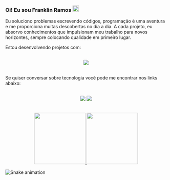 ### Oi! Eu sou Franklin Ramos <img src="https://raw.githubusercontent.com/MartinHeinz/MartinHeinz/master/wave.gif" height="20em">

Eu soluciono problemas escrevendo códigos, programação é uma aventura e me proporciona muitas descobertas no dia a dia. A cada projeto, eu absorvo conhecimentos que impulsionam meu trabalho para novos horizontes, sempre colocando qualidade em primeiro lugar.

Estou desenvolvendo projetos com:

<br>

<div align="center">
  <a href="https://www.linkedin.com/in/franklinrms/">
    <img src="https://skillicons.dev/icons?i=js,ts,html,css,react,redux,jest,git,docker,nodejs,mysql,mongodb,firebase&theme=dark" />
  </a>
</div>

<br>

Se quiser conversar sobre tecnologia você pode me encontrar nos links abaixo:

<br>

<div align="center">
  <a href="https://www.linkedin.com/in/franklinrms/" target="_blank"><img src="https://img.shields.io/badge/linkedin-%23181717.svg?style=for-the-badge&logo=linkedin&logoColor=1E6BE1&color=0D1117"></a> 
  <a href="mailto:franklinramos@outlook.com" target="_blank"><img src="https://img.shields.io/badge/Email-%23181717?style=for-the-badge&logo=microsoft-outlook&logoColor=1E6BE1&color=0D1117"></a> 
<!--   <a href="https://franklin.cf" target="_blank"><img src="https://img.shields.io/badge/Portfolio-%23181717.svg?style=for-the-badge&logo=react&logoColor=1E6BE1&color=0D1117"></a> -->
</div>

<br>

<div align="center">
  <a href="https://www.linkedin.com/in/franklinrms/">
<!--     <img align="center" src="http://github-readme-streak-stats.herokuapp.com?user=franklinrms&theme=github-dark&hide_border=true&date_format=j%20M%5B%20Y%5D&stroke=0D1117&dates=9D9D9D&fire=1E6BE1&ring=1E6BE1"> -->
   <br>
  <img height="160em" src="https://github-readme-stats.vercel.app/api?username=franklinrms&show_icons=true&theme=github_dark&include_all_commits=true&count_private=true&hide_border=true"/>
  <img height="160em" src="https://github-readme-stats.vercel.app/api/top-langs/?username=franklinrms&layout=compact&langs_count=7&theme=github_dark&hide_border=true"/>
<!--     <img align="center" src="http://github-profile-summary-cards.vercel.app/api/cards/profile-details?username=franklinrms&theme=github_dark" /> -->
    </a>
</div>

![Snake animation](https://github.com/franklinrms/franklinrms/blob/output/github-contribution-grid-snake.svg)
  
 <br>
